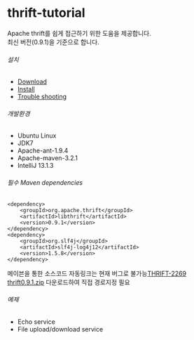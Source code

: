 thrift-tutorial
===============

Apache thrift를 쉽게 접근하기 위한 도움을 제공합니다.<br />
최신 버전(0.9.1)을 기준으로 합니다.

###### 설치
- [Download](http://thrift.apache.org/download)
- [Install](http://thrift.apache.org/docs/BuildingFromSource)
- [Trouble shooting](https://docs.google.com/document/d/1vQoibvBzBvCakKxjr_0y9SDKfbG74X_uJtBKVVbNHJ4/edit?usp=sharing)

###### 개발환경
- Ubuntu Linux
- JDK7
- Apache-ant-1.9.4
- Apache-maven-3.2.1
- IntelliJ 13.1.3

###### 필수 Maven dependencies
    <dependency>
        <groupId>org.apache.thrift</groupId>
        <artifactId>libthrift</artifactId>
        <version>0.9.1</version>
    </dependency>
    <dependency>
        <groupId>org.slf4j</groupId>
        <artifactId>slf4j-log4j12</artifactId>
        <version>1.5.8</version>
    </dependency>
    
메이븐을 통한 소스코드 자동링크는 현재 버그로 불가능[THRIFT-2269](https://issues.apache.org/jira/browse/THRIFT-2269)<br />
[thrift0.9.1.zip](https://drive.google.com/file/d/0B_EygGt1wSEcTXpsY2wtSWoxRW8/edit?usp=sharing) 다운로드하여 직접 경로지정 필요


###### 예제
- Echo service
- File upload/download service 
